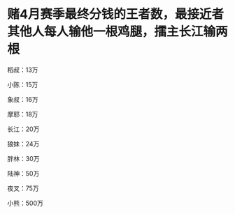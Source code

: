 # 赌4月赛季最终分钱的王者数，最接近者其他人每人输他一根鸡腿，擂主长江输两根

稻叔：13万

小陈：15万

象叔：16万

摩耶：18万

长江：20万

狼妹：24万

胖林：30万

陆神：50万

夜叉：75万

小熊：500万
